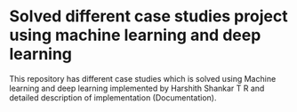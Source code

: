 # Solved different case studies project using machine learning and deep learning
This repository has different case studies which is solved using Machine learning and deep learning implemented by Harshith Shankar T R and detailed description of implementation (Documentation).
